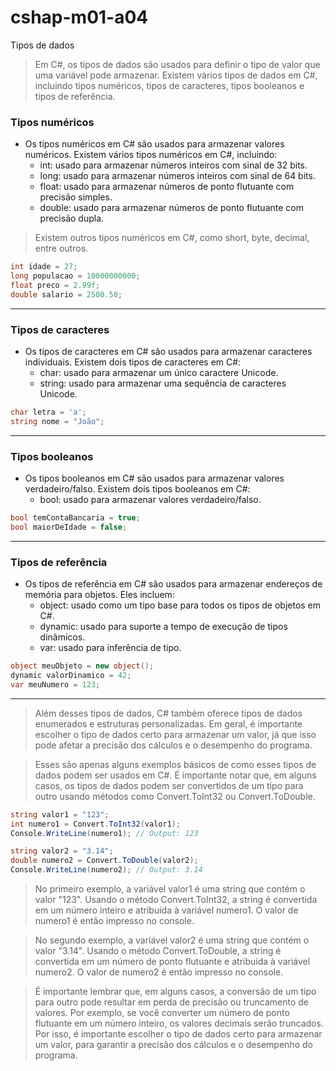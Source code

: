 # cshap-m01-a04
Tipos de dados

> Em C#, os tipos de dados são usados para definir o tipo de valor que uma variável pode armazenar. Existem vários tipos de dados em C#, incluindo tipos numéricos, tipos de caracteres, tipos booleanos e tipos de referência. 

### Tipos numéricos
- Os tipos numéricos em C# são usados para armazenar valores numéricos. Existem vários tipos numéricos em C#, incluindo:
    - int: usado para armazenar números inteiros com sinal de 32 bits.
    - long: usado para armazenar números inteiros com sinal de 64 bits.
    - float: usado para armazenar números de ponto flutuante com precisão simples.
    - double: usado para armazenar números de ponto flutuante com precisão dupla.
> Existem outros tipos numéricos em C#, como short, byte, decimal, entre outros.
```C#
int idade = 27;
long populacao = 10000000000;
float preco = 2.99f;
double salario = 2500.50;
```
---
### Tipos de caracteres
- Os tipos de caracteres em C# são usados para armazenar caracteres individuais. Existem dois tipos de caracteres em C#:
    - char: usado para armazenar um único caractere Unicode.
    - string: usado para armazenar uma sequência de caracteres Unicode.
```C#
char letra = 'a';
string nome = "João";
```
---
### Tipos booleanos
- Os tipos booleanos em C# são usados para armazenar valores verdadeiro/falso. Existem dois tipos booleanos em C#:
    - bool: usado para armazenar valores verdadeiro/falso.
```C#
bool temContaBancaria = true;
bool maiorDeIdade = false;
```
---
### Tipos de referência
- Os tipos de referência em C# são usados para armazenar endereços de memória para objetos. Eles incluem:
    - object: usado como um tipo base para todos os tipos de objetos em C#.
    - dynamic: usado para suporte a tempo de execução de tipos dinâmicos.
    - var: usado para inferência de tipo.
```C#
object meuObjeto = new object();
dynamic valorDinamico = 42;
var meuNumero = 123;
```
---
> Além desses tipos de dados, C# também oferece tipos de dados enumerados e estruturas personalizadas. Em geral, é importante escolher o tipo de dados certo para armazenar um valor, já que isso pode afetar a precisão dos cálculos e o desempenho do programa.

> Esses são apenas alguns exemplos básicos de como esses tipos de dados podem ser usados em C#. É importante notar que, em alguns casos, os tipos de dados podem ser convertidos de um tipo para outro usando métodos como Convert.ToInt32 ou Convert.ToDouble.

```C#
string valor1 = "123";
int numero1 = Convert.ToInt32(valor1);
Console.WriteLine(numero1); // Output: 123

string valor2 = "3.14";
double numero2 = Convert.ToDouble(valor2);
Console.WriteLine(numero2); // Output: 3.14
```
> No primeiro exemplo, a variável valor1 é uma string que contém o valor "123". Usando o método Convert.ToInt32, a string é convertida em um número inteiro e atribuída à variável numero1. O valor de numero1 é então impresso no console.

> No segundo exemplo, a variável valor2 é uma string que contém o valor "3.14". Usando o método Convert.ToDouble, a string é convertida em um número de ponto flutuante e atribuída à variável numero2. O valor de numero2 é então impresso no console.

> É importante lembrar que, em alguns casos, a conversão de um tipo para outro pode resultar em perda de precisão ou truncamento de valores. Por exemplo, se você converter um número de ponto flutuante em um número inteiro, os valores decimais serão truncados. Por isso, é importante escolher o tipo de dados certo para armazenar um valor, para garantir a precisão dos cálculos e o desempenho do programa.




